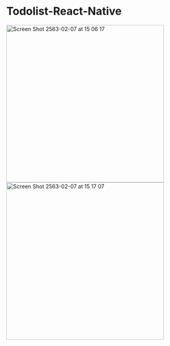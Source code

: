# Todolist-React-Native
<img width="412" higth="945" alt="Screen Shot 2563-02-07 at 15 06 17" src="https://user-images.githubusercontent.com/42707869/74012001-cde0df80-49bb-11ea-9e56-eb91905855e2.png"><img width="412" higth="925" alt="Screen Shot 2563-02-07 at 15 17 07" src="https://user-images.githubusercontent.com/42707869/74012515-0503c080-49bd-11ea-9153-db321a10d322.png">
